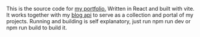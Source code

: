 This is the source code for [my portfolio.](https://elynch.co) Written in React and built with vite. It works together with my [blog api](https://github.com/unexpectedlyalarming/home-blog-api) to serve as a collection and portal of my projects. Running and building is self explanatory, just run npm run dev or npm run build to build it.
